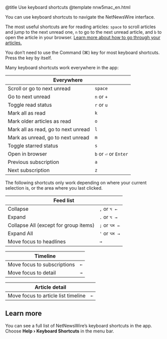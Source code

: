 @title Use keyboard shortcuts
@template nnw5mac_en.html

You can use keyboard shortcuts to navigate the NetNewsWire interface.

The most useful shortcuts are for reading articles: `space` to scroll articles and jump to the next unread one, `n` to go to the next unread article, and `b` to open the article in your browser. [Learn more about how to go through your articles.](reading-articles.html)

You don’t need to use the Command (⌘) key for most keyboard shortcuts. Press the key by itself.

Many keyboard shortcuts work everywhere in the app:

<table class="keyboard-shortcuts">
	<thead>
		<tr>
			<th colspan="2"> Everywhere </th>
		</tr>
	</thead>
	<tbody>
		<tr>
			<td> Scroll or go to next unread </td>
			<td> <code>space</code> </td>
		</tr>
		<tr>
			<td> Go to next unread </td>
			<td> <code>n</code> or
			     <code>+</code>
			</td>
		</tr>
		<tr>
			<td> Toggle read status </td>
			<td> <code>r</code> or
			     <code>u</code>
			</td>
		</tr>
		<tr>
			<td> Mark all as read </td>
			<td> <code>k</code> </td>
		</tr>
		<tr>
			<td> Mark older articles as read </td>
			<td> <code>o</code> </td>
		</tr>
		<tr>
			<td> Mark all as read, go to next unread </td>
			<td> <code>l</code> </td>
		</tr>
		<tr>
			<td> Mark as unread, go to next unread </td>
			<td> <code>m</code> </td>
		</tr>
		<tr>
			<td> Toggle starred status </td>
			<td> <code>s</code> </td>
		</tr>
		<tr>
			<td> Open in browser </td>
			<td> <code>b</code> or
			     <code>⏎</code> or
			     <code>Enter</code>
			</td>
		</tr>
		<tr>
			<td> Previous subscription </td>
			<td> <code>a</code> </td>
		</tr>
		<tr>
			<td> Next subscription </td>
			<td> <code>z</code> </td>
		</tr>
	</tbody>
</table>

The following shortcuts only work depending on where your current selection is, or the area where you last clicked.

<table class="keyboard-shortcuts">
	<thead>
		<tr>
			<th colspan="2"> Feed list </th>
		</tr>
	</thead>
	<tbody>
		<tr>
			<td> Collapse </td>
			<td><code>,</code> or
			    <code>⌥ ←</code>
			</td>
		</tr>
		<tr>
			<td> Expand </td>
			<td><code>.</code> or
			    <code>⌥ →</code>
			</td>
		</tr>
		<tr>
			<td> Collapse All (except for group items) </td>
			<td><code>;</code> or
			    <code>⌥⌘ ←</code>
			</td>
		</tr>
		<tr>
			<td> Expand All </td>
			<td><code>'</code> or
			    <code>⌥⌘ →</code>
			</td>
		</tr>
		<tr>
			<td> Move focus to headlines </td>
			<td> <code>→</code> </td>
		</tr>
	</tbody>
</table>

<table class="keyboard-shortcuts">
	<thead>
		<tr>
			<th colspan="2"> Timeline </th>
		</tr>
	</thead>
	<tbody>
		<tr>
			<td> Move focus to subscriptions </td>
			<td> <code>←</code> </td>
		</tr>
		<tr>
			<td> Move focus to detail </td>
			<td> <code>→</code> </td>
		</tr>
	</tbody>
</table>

<table class="keyboard-shortcuts">
	<thead>
		<tr>
			<th colspan="2"> Article detail </th>
		</tr>
	</thead>
	<tbody>
		<tr>
			<td> Move focus to article list timeline </td>
			<td> <code>←</code> </td>
		</tr>
	</tbody>
</table>

Learn more
----------

You can see a full list of NetNewsWire’s keyboard shortcuts in the app. Choose **Help › Keyboard Shortcuts** in the menu bar.

